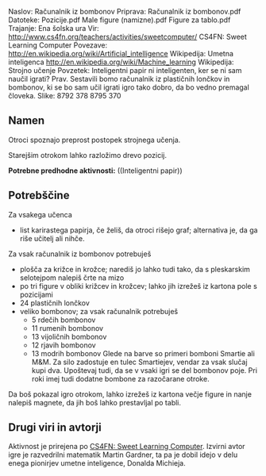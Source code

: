 Naslov: Računalnik iz bombonov
Priprava: Računalnik iz bombonov.pdf
Datoteke: 
	Pozicije.pdf
 	Male figure (namizne).pdf
    Figure za tablo.pdf
Trajanje: Ena šolska ura
Vir: 
	http://www.cs4fn.org/teachers/activities/sweetcomputer/ CS4FN: Sweet Learning Computer
Povezave:
	http://en.wikipedia.org/wiki/Artificial_intelligence Wikipedija: Umetna inteligenca
	http://en.wikipedia.org/wiki/Machine_learning Wikipedija: Strojno učenje
Povzetek:
	Inteligentni papir ni inteligenten, ker se ni sam naučil igrati? Prav.
	 Sestavili bomo računalnik iz plastičnih lončkov in bombonov, ki se bo sam
	 učil igrati igro tako dobro, da bo vedno premagal človeka.
Slike: 8792 378 8795 370

Namen
-----

Otroci spoznajo preprost postopek strojnega učenja.

Starejšim otrokom lahko razložimo drevo pozicij.

**Potrebne predhodne aktivnosti:** ((Inteligentni papir))

Potrebščine
-----------

Za vsakega učenca

- list karirastega papirja, če želiš, da otroci rišejo graf; alternativa je, da ga riše učitelj ali nihče.

Za vsak računalnik iz bombonov potrebuješ

- plošča za križce in krožce; narediš jo lahko tudi tako, da s pleskarskim selotejpom nalepiš črte na mizo
- po tri figure v obliki križcev in krožcev; lahko jih izrežeš iz kartona
pole s pozicijami
- 24 plastičnih lončkov
- veliko bombonov; za vsak računalnik potrebuješ
  - 5 rdečih bombonov
  - 11 rumenih bombonov
  - 13 vijoličnih bombonov
  - 12 rjavih bombonov
  - 13 modrih bombonov
  Glede na barve so primeri bomboni Smartie ali M&M. Za silo zadostuje en tulec Smartiejev, vendar za vsak slučaj kupi dva. Upoštevaj tudi, da se v vsaki igri se del bombonov poje. Pri roki imej tudi dodatne bombone za razočarane otroke.

Da boš pokazal igro otrokom, lahko izrežeš iz kartona večje figure in nanje nalepiš magnete, da jih boš lahko prestavljal po tabli.

Drugi viri in avtorji
---------------------

Aktivnost je prirejena po [CS4FN: Sweet Learning Computer](http://www.cs4fn.org/teachers/activities/sweetcomputer/). Izvirni avtor igre je razvedrilni matematik Martin Gardner, ta pa je dobil idejo v delu enega pionirjev umetne inteligence, Donalda Michieja.
